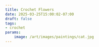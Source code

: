 ```yaml
---
title: Crochet Flowers
date: 2025-03-25T15:00:02-07:00
draft: false
tags: 
- crochet
params:
    image: /art/images/paintings/cat.jpg
---
```

